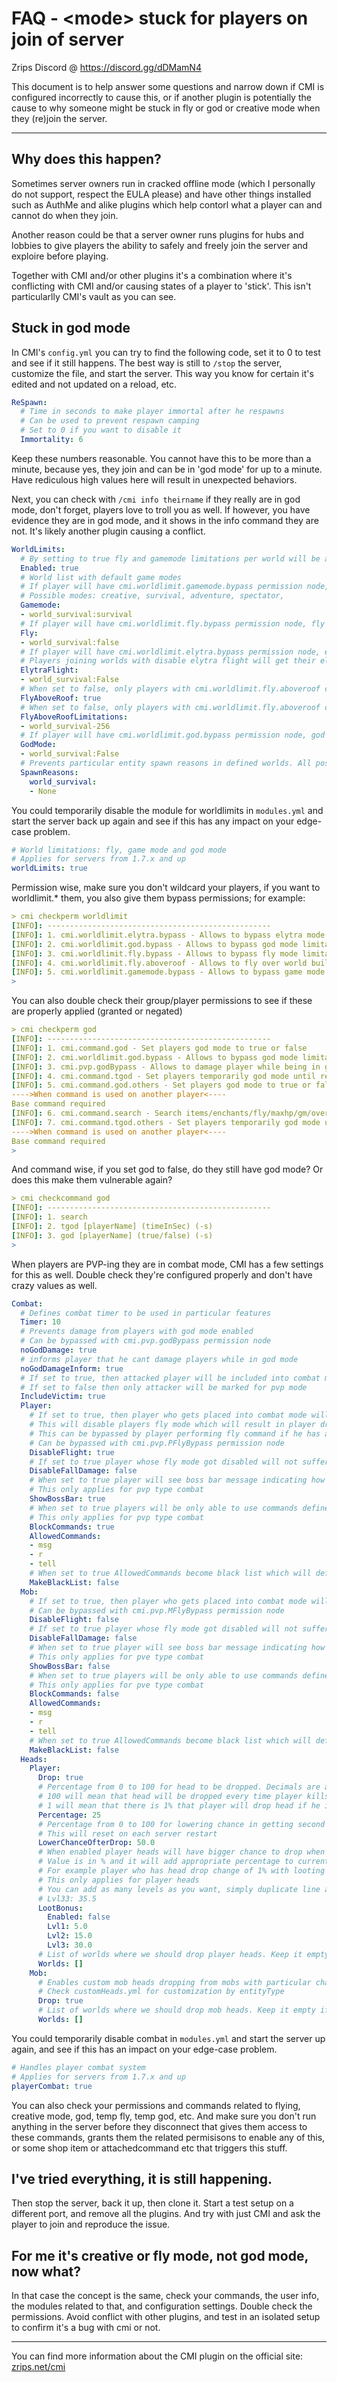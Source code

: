 # FAQ - \<mode\> stuck for players on join of server
  
Zrips Discord @ https://discord.gg/dDMamN4 
  
This document is to help answer some questions and narrow down if CMI is configured incorrectly to cause this, or if another plugin is potentially the cause to why someone might be stuck in fly or god or creative mode when they (re)join the server.

---

## Why does this happen?
  
Sometimes server owners run in cracked offline mode (which I personally do not support, respect the EULA please) and have other things installed such as AuthMe and alike plugins which help contorl what a player can and cannot do when they join. 
  
Another reason could be that a server owner runs plugins for hubs and lobbies to give players the ability to safely and freely join the server and exploire before playing. 
  
Together with CMI and/or other plugins it's a combination where it's conflicting with CMI and/or causing states of a player to 'stick'. This isn't particularlly CMI's vault as you can see.

## Stuck in god mode

In CMI's `config.yml` you can try to find the following code, set it to 0 to test and see if it still happens. The best way is still to `/stop` the server, customize the file, and start the server. This way you know for certain it's edited and not updated on a reload, etc.
  
```yml
ReSpawn:
  # Time in seconds to make player immortal after he respawns
  # Can be used to prevent respawn camping
  # Set to 0 if you want to disable it
  Immortality: 6
```

Keep these numbers reasonable. You cannot have this to be more than a minute, because yes, they join and can be in 'god mode' for up to a minute. Have rediculous high values here will result in unexpected behaviors.

Next, you can check with `/cmi info theirname` if they really are in god mode, don't forget, players love to troll you as well. If however, you have evidence they are in god mode, and it shows in the info command they are not. It's likely another plugin causing a conflict. 

```yml
WorldLimits:
  # By setting to true fly and gamemode limitations per world will be aplied for player on world change if they dont have appropiate permission node
  Enabled: true
  # World list with default game modes
  # If player will have cmi.worldlimit.gamemode.bypass permission node, game mode wont be changed
  # Possible modes: creative, survival, adventure, spectator, 
  Gamemode:
  - world_survival:survival
  # If player will have cmi.worldlimit.fly.bypass permission node, fly mode wont be changed
  Fly:
  - world_survival:false
  # If player will have cmi.worldlimit.elytra.bypass permission node, elytra flight will not be prevented
  # Players joining worlds with disable elytra flight will get their elytra dismounted if posible
  ElytraFlight:
  - world_survival:False
  # When set to false, only players with cmi.worldlimit.fly.aboveroof can fly above world build limit
  FlyAboveRoof: true
  # When set to false, only players with cmi.worldlimit.fly.aboveroof can fly above world build limit
  FlyAboveRoofLimitations:
  - world_survival-256
  # If player will have cmi.worldlimit.god.bypass permission node, god mode wont be changed
  GodMode:
  - world_survival:False
  # Prevents particular entity spawn reasons in defined worlds. All possible reasons: NATURAL, JOCKEY, CHUNK_GEN, SPAWNER, EGG, SPAWNER_EGG, LIGHTNING, BUILD_SNOWMAN, BUILD_IRONGOLEM, BUILD_WITHER, VILLAGE_DEFENSE, VILLAGE_INVASION, BREEDING, SLIME_SPLIT, REINFORCEMENTS, NETHER_PORTAL, DISPENSE_EGG, INFECTION, CURED, OCELOT_BABY, SILVERFISH_BLOCK, MOUNT, TRAP, ENDER_PEARL, SHOULDER_ENTITY, DROWNED, SHEARED, EXPLOSION, RAID, PATROL, BEEHIVE, PIGLIN_ZOMBIFIED, COMMAND, CUSTOM, DEFAULT
  SpawnReasons:
    world_survival:
    - None
```
  
You could temporarily disable the module for worldlimits in `modules.yml` and start the server back up again and see if this has any impact on your edge-case problem.
```yml
# World limitations: fly, game mode and god mode
# Applies for servers from 1.7.x and up
worldLimits: true
```
  

Permission wise, make sure you don't wildcard your players, if you want to worldlimit.* them, you also give them bypass permissions; for example:
```yml
> cmi checkperm worldlimit
[INFO]: --------------------------------------------------
[INFO]: 1. cmi.worldlimit.elytra.bypass - Allows to bypass elytra mode limitations by worlds
[INFO]: 2. cmi.worldlimit.god.bypass - Allows to bypass god mode limitations by worlds
[INFO]: 3. cmi.worldlimit.fly.bypass - Allows to bypass fly mode limitations by worlds
[INFO]: 4. cmi.worldlimit.fly.aboveroof - Allows to fly over world build limit. Feature should be enabled in config file
[INFO]: 5. cmi.worldlimit.gamemode.bypass - Allows to bypass game mode limitations by worlds
>
```

You can also double check their group/player permissions to see if these are properly applied (granted or negated)
```yml
> cmi checkperm god
[INFO]: --------------------------------------------------
[INFO]: 1. cmi.command.god - Set players god mode to true or false
[INFO]: 2. cmi.worldlimit.god.bypass - Allows to bypass god mode limitations by worlds
[INFO]: 3. cmi.pvp.godBypass - Allows to damage player while being in god mode
[INFO]: 4. cmi.command.tgod - Set players temporarily god mode until relog or time end
[INFO]: 5. cmi.command.god.others - Set players god mode to true or false
---->When command is used on another player<----
Base command required
[INFO]: 6. cmi.command.search - Search items/enchants/fly/maxhp/gm/oversize modes and other stuff from all users
[INFO]: 7. cmi.command.tgod.others - Set players temporarily god mode until relog or time end
---->When command is used on another player<----
Base command required
>
```

And command wise, if you set god to false, do they still have god mode? Or does this make them vulnerable again?
```yml
> cmi checkcommand god
[INFO]: --------------------------------------------------
[INFO]: 1. search
[INFO]: 2. tgod [playerName] (timeInSec) (-s)
[INFO]: 3. god [playerName] (true/false) (-s)
>
```

When players are PVP-ing they are in combat mode, CMI has a few settings for this as well. Double check they're configured properly and don't have crazy values as well. 
```yml
Combat:
  # Defines combat timer to be used in particular features
  Timer: 10
  # Prevents damage from players with god mode enabled
  # Can be bypassed with cmi.pvp.godBypass permission node
  noGodDamage: true
  # informs player that he cant damage players while in god mode
  noGodDamageInform: true
  # If set to true, then attacked player will be included into combat mode even if he doesnt fight back
  # If set to false then only attacker will be marked for pvp mode
  IncludeVictim: true
  Player:
    # If set to true, then player who gets placed into combat mode will get its fly mode disabled
    # This will disable players fly mode which will result in player dropping down and will disable option to start flying
    # This can be bypassed by player performing fly command if he has access to it and commands durring combat are not blocked
    # Can be bypassed with cmi.pvp.PFlyBypass permission node
    DisableFlight: true
    # If set to true player whose fly mode got disabled will not suffer fall damage, once
    DisableFallDamage: false
    # When set to true player will see boss bar message indicating how long until combat mode ends
    # This only applies for pvp type combat
    ShowBossBar: true
    # When set to true players will be only able to use commands defined in the list
    # This only applies for pvp type combat
    BlockCommands: true
    AllowedCommands:
    - msg
    - r
    - tell
    # When set to true AllowedCommands become black list which will define which commands player cant use
    MakeBlackList: false
  Mob:
    # If set to true, then player who gets placed into combat mode will get its fly mode disabled
    # Can be bypassed with cmi.pvp.MFlyBypass permission node
    DisableFlight: false
    # If set to true player whose fly mode got disabled will not suffer fall damage, once
    DisableFallDamage: false
    # When set to true player will see boss bar message indicating how long until combat mode ends
    # This only applies for pve type combat
    ShowBossBar: false
    # When set to true players will be only able to use commands defined in the list
    # This only applies for pve type combat
    BlockCommands: false
    AllowedCommands:
    - msg
    - r
    - tell
    # When set to true AllowedCommands become black list which will define which commands player cant use
    MakeBlackList: false
  Heads:
    Player:
      Drop: true
      # Percentage from 0 to 100 for head to be dropped. Decimals are acceptable, like 0.2
      # 100 will mean that head will be dropped every time player kills another player
      # 1 will mean that there is 1% that player will drop head if he is killed by another player
      Percentage: 25
      # Percentage from 0 to 100 for lowering chance in getting second head of same player
      # This will reset on each server restart
      LowerChanceOfterDrop: 50.0
      # When enabled player heads will have bigger chance to drop when using tools with looting enchantment
      # Value is in % and it will add appropriate percentage to current drop chance by using drop chance itself
      # For example player who has head drop change of 1% with looting 3 which has 30% bonus will have 1.3% as end value (default values)
      # This only applies for player heads
      # You can add as many levels as you want, simply duplicate line and set new number, in example
      # Lvl33: 35.5
      LootBonus:
        Enabled: false
        Lvl1: 5.0
        Lvl2: 15.0
        Lvl3: 30.0
      # List of worlds where we should drop player heads. Keep it empty if you want to include all posible ones
      Worlds: []
    Mob:
      # Enables custom mob heads dropping from mobs with particular chance
      # Check customHeads.yml for customization by entityType
      Drop: true
      # List of worlds where we should drop mob heads. Keep it empty if you want to include all posible ones
      Worlds: []
```

You could temporarily disable combat in `modules.yml` and start the server up again, and see if this has an impact on your edge-case problem.
```yml
# Handles player combat system
# Applies for servers from 1.7.x and up
playerCombat: true
```
  
You can also check your permissions and commands related to flying, creative mode, god, temp fly, temp god, etc. And make sure you don't run anything in the server before they disconnect that gives them access to these commands, grants them the related permisisons to enable any of this, or some shop item or attachedcommand etc that triggers this stuff. 

  
## I've tried everything, it is still happening.
  
Then stop the server, back it up, then clone it. Start a test setup on a different port, and remove all the plugins. And try with just CMI and ask the player to join and reproduce the issue. 

## For me it's creative or fly mode, not god mode, now what?
  
In that case the concept is the same, check your commands, the user info, the modules related to that, and configuration settings. Double check the permissions. Avoid conflict with other plugins, and test in an isolated setup to confirm it's a bug with cmi or not. 


---

You can find more information about the CMI plugin on the official site: [zrips.net/cmi](https://www.zrips.net/cmi/)
